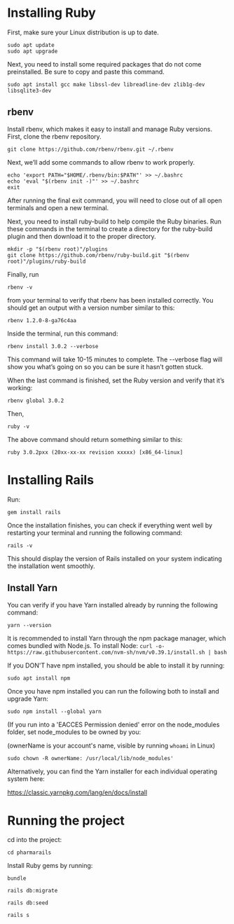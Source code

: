 # Installing Ruby

First, make sure your Linux distribution is up to date. 
```
sudo apt update
sudo apt upgrade
```
Next, you need to install some required packages that do not come preinstalled. Be sure to copy and paste this command.

`sudo apt install gcc make libssl-dev libreadline-dev zlib1g-dev libsqlite3-dev`
## rbenv
Install rbenv, which makes it easy to install and manage Ruby versions.
First,  clone the rbenv repository.

`git clone https://github.com/rbenv/rbenv.git ~/.rbenv`

Next, we’ll add some commands to allow rbenv to work properly. 
```
echo 'export PATH="$HOME/.rbenv/bin:$PATH"' >> ~/.bashrc
echo 'eval "$(rbenv init -)"' >> ~/.bashrc
exit
```
After running the final exit command, you will need to close out of all open terminals and open a new terminal.

Next, you need to install ruby-build to help compile the Ruby binaries. Run these commands in the terminal to create a directory for the ruby-build plugin and then download it to the proper directory.
```
mkdir -p "$(rbenv root)"/plugins
git clone https://github.com/rbenv/ruby-build.git "$(rbenv root)"/plugins/ruby-build
```
Finally, run

`rbenv -v`

from your terminal to verify that rbenv has been installed correctly. You should get an output with a version number similar to this:

`rbenv 1.2.0-8-ga76c4aa`

Inside the terminal, run this command:

`rbenv install 3.0.2 --verbose`

This command will take 10-15 minutes to complete. The --verbose flag will show you what’s going on so you can be sure it hasn’t gotten stuck.

When the last command is finished, set the Ruby version and verify that it’s working:

`rbenv global 3.0.2`

Then,

`ruby -v`

The above command should return something similar to this:

`ruby 3.0.2pxx (20xx-xx-xx revision xxxxx) [x86_64-linux]`


# Installing Rails
Run:

`gem install rails`

Once the installation finishes, you can check if everything went well by restarting your terminal and running the following command:

`rails -v`

This should display the version of Rails installed on your system indicating the installation went smoothly.

## Install Yarn

You can verify if you have Yarn installed already by running the following command:

`yarn --version`

It is recommended to install Yarn through the npm package manager, which comes bundled with Node.js. To install Node:
`curl -o- https://raw.githubusercontent.com/nvm-sh/nvm/v0.39.1/install.sh | bash`

If you DON'T have npm installed, you should be able to install it by running:

`sudo apt install npm`

Once you have npm installed you can run the following both to install and upgrade Yarn:

`sudo npm install --global yarn`

(If you run into a 'EACCES Permission denied' error on the node_modules folder, set node_modules to be owned by you:

(ownerName is your account's name, visible by running `whoami` in Linux)

`sudo chown -R ownerName: /usr/local/lib/node_modules'`

Alternatively, you can find the Yarn installer for each individual operating system here:

https://classic.yarnpkg.com/lang/en/docs/install


# Running the project

cd into the project:

`cd pharmarails`

Install Ruby gems by running:

`bundle`


`rails db:migrate`

`rails db:seed`

`rails s`
